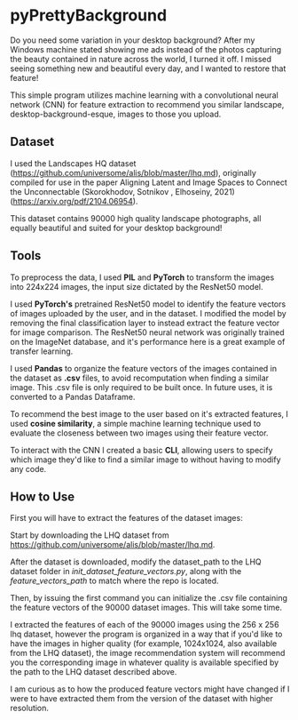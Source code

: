 # pyPrettyBackground
Do you need some variation in your desktop background? After my Windows machine stated showing me ads instead of the photos
capturing the beauty contained in nature across the world, I turned it off. I missed seeing something new and beautiful 
every day, and I wanted to restore that feature!

This simple program utilizes machine learning with a convolutional neural network (CNN) for feature extraction to recommend
you similar landscape, desktop-background-esque, images to those you upload.

## Dataset
I used the Landscapes HQ dataset (https://github.com/universome/alis/blob/master/lhq.md), originally compiled for use in
the paper Aligning Latent and Image Spaces to Connect the Unconnectable (Skorokhodov, Sotnikov
, Elhoseiny, 2021) (https://arxiv.org/pdf/2104.06954).

This dataset contains 90000 high quality landscape photographs, all equally beautiful and suited for your desktop background!

## Tools
To preprocess the data, I used **PIL** and **PyTorch** to transform the images into 224x224 images, the input size dictated
by the ResNet50 model.

I used **PyTorch's** pretrained ResNet50 model to identify the feature vectors of images uploaded by the user, and in the dataset.
I modified the model by removing the final classification layer to instead extract the feature vector for image comparison.
The ResNet50 neural network was originally trained on the ImageNet database, and it's performance here is a great example of
transfer learning.

I used **Pandas** to organize the feature vectors of the images contained in the dataset as **.csv** files, to avoid 
recomputation when finding a similar image. This .csv file is only required to be built once. In future uses, it is 
converted to a Pandas Dataframe.

To recommend the best image to the user based on it's extracted features, I used **cosine similarity**, a simple machine 
learning technique used to evaluate the closeness between two images using their feature vector.

To interact with the CNN I created a basic **CLI**, allowing users to specify which image they'd like to find a similar 
image to without having to modify any code.

## How to Use
First you will have to extract the features of the dataset images:

Start by downloading the LHQ dataset from https://github.com/universome/alis/blob/master/lhq.md.

After the dataset is downloaded, modify the dataset_path to the LHQ dataset folder in *init_dataset_feature_vectors.py*, 
along with the *feature_vectors_path* to match where the repo is located.

Then, by issuing the first command you can initialize the .csv file containing the feature vectors of the 90000 dataset
images. This will take some time.

I extracted the features of each of the 90000 images using the 256 x 256 lhq dataset, however the program is organized
in a way that if you'd like to have the images in higher quality (for example, 1024x1024, also available from the LHQ dataset),
the image recommendation system will recommend you the corresponding image in whatever quality is available specified
by the path to the LHQ dataset described above.

I am curious as to how the produced feature vectors might have changed if I were to have extracted them from the version
of the dataset with higher resolution.
